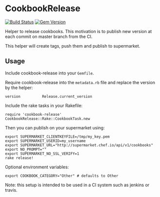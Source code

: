 CookbookRelease
===============

[![Build Status](https://travis-ci.org/criteo/cookbook-release.svg?branch=master)](https://travis-ci.org/criteo/cookbook-release)
[![Gem Version](https://badge.fury.io/rb/cookbook-release.svg)](https://badge.fury.io/rb/cookbook-release)

Helper to release cookbooks. This motivation is to publish new version at each commit on master branch from the CI.

This helper will create tags, push them and publish to supermarket.

Usage
-----

Include cookbook-release into your `Gemfile`.

Require cookbook-release into the `metadata.rb` file and replace the version by the helper:

```
version          Release.current_version
```

Include the rake tasks in your Rakefile:

```
require 'cookbook-release'
CookbookRelease::Rake::CookbookTask.new
```

Then you can publish on your supermarket using:

```
export SUPERMARKET_CLIENTKEYFILE=/tmp/my_key.pem
export SUPERMARKET_USERID=my_username
export SUPERMARKET_URL="http://supermarket.chef.io/api/v1/cookbooks"
export NO_PROMPT=""
export SUPERMARKET_NO_SSL_VERIFY=1
rake release!
```

Optional environment variables:

```
export COOKBOOK_CATEGORY="Other" # defaults to Other
```

Note: this setup is intended to be used in a CI system such as jenkins or travis.
